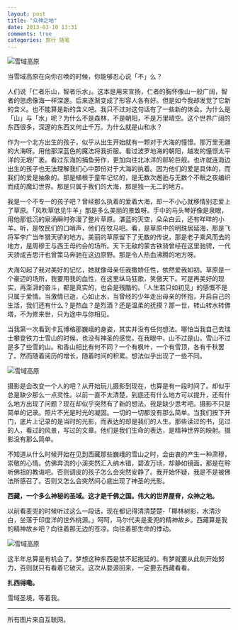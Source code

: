 ```yaml
---
layout: post
title: "众神之地"
date: 2013-03-10 13:31
comments: true
categories: 旅行 随笔
---
```

![雪域高原](http://m3.img.libdd.com/farm5/2013/0310/11/EE86F2E88640A40B6F0131923D8C106F47FC3EE59E478_800_310.jpg)

当雪域高原在向你召唤的时候，你能够忍心说「不」么？

人们说「仁者乐山，智者乐水」。这本是用来宣扬，仁者的胸怀像山一般广阔，智者的思虑像海一样深邃。后来逐渐变成了形容人各有好。但是如今我却发觉了它新的含义。也不能算是新的含义吧。我只不过对这句话有了一些新的体会。为什么是「山」与「水」呢？为什么不是森林，不是朝阳，不是万里晴空。这个世界广阔的东西很多，深邃的东西又何止千万。为什么就是山和水？

作为一个北方出生的孩子，似乎从出生开始就有一颗对于大海的憧憬。那万里无疆的大海呀。用他那深蓝色的魔法将我折服。看过波罗地海的朝阳，越发的憧憬太平洋的无垠广袤。看过东海的捕鱼劳作，更加向往北冰洋的邮轮巨舰。也许就连海边出生的孩子也无法理解我们心中那份对于大海的执着。因为他们的爱是具体的，而我们的爱是抽象的。那是植根于童年记忆的，是无数次邂逅与无数个不眠之夜编织而成的魔幻世界。那是只属于我们的大海，那是独一无二的地方。

我是一个不专一的孩子吧？曾经那么执着的爱着大海，却一不小心就移情别恋爱上了草原。「风吹草低见牛羊」那是多么美丽的景致呀。手中的马头琴好像是泉眼，用他那低沉的泉涌瞬时弥漫了整片草原。湛蓝的天空，朵朵白云，还有咩咩的小羊。听，是牧民们的口哨声，他们在牧马吧。看，是草原中的明珠居延海，那是飞将军李广当年猎天骄的地方。美丽的草原留下了无数的传说，那是老子乘风而去的地方，是周穆王与西王母约会的场所。天下无敌的蒙古铁骑曾经在这里驰骋，一代天骄成吉思汗也曾策马奔驰在这边原野。那是令人热血沸腾的地方呀。

大海勾起了我对美好的记忆，她就像母亲任我撒娇任性，依然爱我如初。草原是一个豪迈的场所，我要用我的血性，在这里纵马狂歌，笑傲天下。可是再美好的现实，再澎湃的奋斗，都是真实的，也会是残酷的。「人生若只如初见」的感慨不是只属于爱情。当激情已逝，心如止水，当曾经的少年走出母亲的怀抱，开启自己的生活，我们还有什么？是热血？是烈酒？还是温柔的抚摸？那一世，转山转水转佛塔，不为修来世，只为途中与你相见。

当我第一次看到卡瓦博格那巍峨的身姿，其实并没有任何想法。哪怕当我自己去瑞士攀登铁力士雪山的时候，也没有神圣的感觉。在我眼中，山不过是山。雪山不过是多了些雪的山。和香山相比有何不同？一个有枫叶，一个有雪顶，各有千秋罢了。然而随着阅历的增长，随着时间的积累。想法似乎出现了一些不同。

![雪域高原](http://m3.img.libdd.com/farm5/2013/0310/10/78E12BB21458760C670EF1B2E344476EABCD0E42014A5_1000_390.JPEG)

摄影是会改变一个人的吧？从开始玩儿摄影到现在，也算是有一段时间了。却似乎总是缺少那么一点灵性。以前一直不太清楚，到底还有什么地方可以提升，还有什么地方出现了问题？现在却似乎突然有了新的想法。我是缺少思考吧。摄影不只是简单的记录。照片不光是时光的凝固。一切的一切都没有那么简单。当我们按下开门，底片上记录的是当时的光影，而表达的却是我们的人生。那些读过的书，见过的人，看过的风景，写过的文章。他们是我们生命的表达，是精神世界的映射。摄影没有那么简单。

不知道从什么时候开始在见到西藏那些巍峨的雪山之时，会由衷的产生一种肃穆，崇敬的心情。仿佛奔流的小溪突然汇入纳木错，碧波万顷，却静如镜面。那是在聆听佛祖的教诲吧。否则调皮的孩子怎么会突然安静了。我开始怀疑，我是不是被佛法所感召了。否则又怎么会突然间心底出现了神圣的光影。

**西藏，一个多么神秘的圣域。这才是千佛之国。伟大的世界屋脊，众神之地。**

以前看麦兜的时候听过这么一段话，现在都记得清清楚楚-「椰林树影，水清沙白，坐落于印度洋的世外桃源。」呵呵，马尔代夫是麦兜的精神故乡。西藏算是我的精神故乡吧？向往着那无边的苍凉。向往着那生命的悸动。

![雪域高原](http://m3.img.libdd.com/farm5/2013/0310/11/AF3ED5531E9AADE8363EAE110662C27D0352DDFC6A52F_1000_382.JPEG)

这半年总算是有机会了。梦想这种东西是禁不起拖延的。有梦就要从此刻开始努力，否则就只有看着它破灭。这次从婺源回来，一定要去西藏看看。

**扎西得嘞。**

雪域圣境，等着我。

---
所有图片来自互联网。